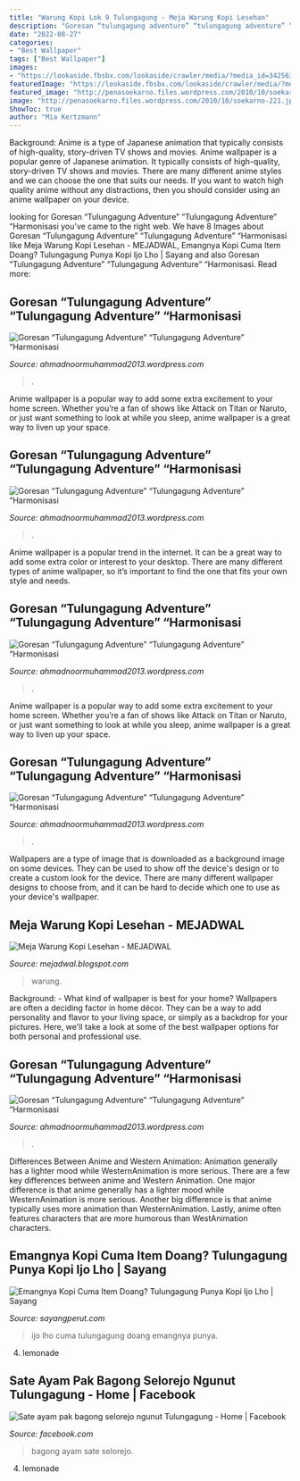 ```yaml
---
title: "Warung Kopi Lok 9 Tulungagung - Meja Warung Kopi Lesehan"
description: "Goresan “tulungagung adventure” “tulungagung adventure” “harmonisasi"
date: "2022-08-27"
categories:
- "Best Wallpaper"
tags: ["Best Wallpaper"]
images:
- "https://lookaside.fbsbx.com/lookaside/crawler/media/?media_id=342563097464049"
featuredImage: "https://lookaside.fbsbx.com/lookaside/crawler/media/?media_id=342563097464049"
featured_image: "http://penasoekarno.files.wordpress.com/2010/10/soekarno-221.jpg"
image: "http://penasoekarno.files.wordpress.com/2010/10/soekarno-221.jpg"
ShowToc: true
author: "Mia Kertzmann"
---
```



Background: Anime is a type of Japanese animation that typically consists of high-quality, story-driven TV shows and movies.
Anime wallpaper is a popular genre of Japanese animation. It typically consists of high-quality, story-driven TV shows and movies. There are many different anime styles and we can choose the one that suits our needs. If you want to watch high quality anime without any distractions, then you should consider using an anime wallpaper on your device.

	

		
looking for Goresan “Tulungagung Adventure” “Tulungagung Adventure” “Harmonisasi you've came to the right web. We have 8 Images about Goresan “Tulungagung Adventure” “Tulungagung Adventure” “Harmonisasi like Meja Warung Kopi Lesehan - MEJADWAL, Emangnya Kopi Cuma Item Doang? Tulungagung Punya Kopi Ijo Lho | Sayang and also Goresan “Tulungagung Adventure” “Tulungagung Adventure” “Harmonisasi. Read more:
		
    
## Goresan “Tulungagung Adventure” “Tulungagung Adventure” “Harmonisasi

<img loading=lazy src="http://penasoekarno.files.wordpress.com/2010/10/soekarno-221.jpg" onerror="this.onerror=null;this.src='https://tse3.mm.bing.net/th?id=OIP.n86bC9j7xv-9QduEEtK5aAEsDa&amp;pid=15.1';" alt="Goresan “Tulungagung Adventure” “Tulungagung Adventure” “Harmonisasi">

_Source: ahmadnoormuhammad2013.wordpress.com_

>. 

	

Anime wallpaper is a popular way to add some extra excitement to your home screen. Whether you’re a fan of shows like Attack on Titan or Naruto, or just want something to look at while you sleep, anime wallpaper is a great way to liven up your space.

    
## Goresan “Tulungagung Adventure” “Tulungagung Adventure” “Harmonisasi

<img loading=lazy src="http://penasoekarno.files.wordpress.com/2010/10/tonys-file-097.jpg" onerror="this.onerror=null;this.src='https://tse3.mm.bing.net/th?id=OIP.FfUXTGQMsNhhBxATe_h_iwHaLI&amp;pid=15.1';" alt="Goresan “Tulungagung Adventure” “Tulungagung Adventure” “Harmonisasi">

_Source: ahmadnoormuhammad2013.wordpress.com_

>. 

	

Anime wallpaper is a popular trend in the internet. It can be a great way to add some extra color or interest to your desktop. There are many different types of anime wallpaper, so it’s important to find the one that fits your own style and needs.

    
## Goresan “Tulungagung Adventure” “Tulungagung Adventure” “Harmonisasi

<img loading=lazy src="http://penasoekarno.files.wordpress.com/2010/10/soekarno-402.jpg" onerror="this.onerror=null;this.src='https://tse4.mm.bing.net/th?id=OIP.EgQ_00SEobV55ebI_ztYWwHaHT&amp;pid=15.1';" alt="Goresan “Tulungagung Adventure” “Tulungagung Adventure” “Harmonisasi">

_Source: ahmadnoormuhammad2013.wordpress.com_

>. 

	

Anime wallpaper is a popular way to add some extra excitement to your home screen. Whether you’re a fan of shows like Attack on Titan or Naruto, or just want something to look at while you sleep, anime wallpaper is a great way to liven up your space.

    
## Goresan “Tulungagung Adventure” “Tulungagung Adventure” “Harmonisasi

<img loading=lazy src="http://penasoekarno.files.wordpress.com/2010/10/tonys-file-355.jpg" onerror="this.onerror=null;this.src='https://tse3.mm.bing.net/th?id=OIP.1Cc9N3PaObRad5Grg81XkwHaHm&amp;pid=15.1';" alt="Goresan “Tulungagung Adventure” “Tulungagung Adventure” “Harmonisasi">

_Source: ahmadnoormuhammad2013.wordpress.com_

>. 

	

Wallpapers are a type of image that is downloaded as a background image on some devices. They can be used to show off the device's design or to create a custom look for the device. There are many different wallpaper designs to choose from, and it can be hard to decide which one to use as your device's wallpaper.

    
## Meja Warung Kopi Lesehan - MEJADWAL

<img loading=lazy src="https://i.pinimg.com/564x/cd/71/40/cd7140fdbb2e818df9eb7d4e2b37a4e8.jpg" onerror="this.onerror=null;this.src='https://tse4.mm.bing.net/th?id=OIP.GQo5cfqtNTowutvn7kf5tgHaKH&amp;pid=15.1';" alt="Meja Warung Kopi Lesehan - MEJADWAL">

_Source: mejadwal.blogspot.com_

>warung. 

	

Background: - What kind of wallpaper is best for your home?
Wallpapers are often a deciding factor in home décor. They can be a way to add personality and flavor to your living space, or simply as a backdrop for your pictures. Here, we'll take a look at some of the best wallpaper options for both personal and professional use.

    
## Goresan “Tulungagung Adventure” “Tulungagung Adventure” “Harmonisasi

<img loading=lazy src="http://penasoekarno.files.wordpress.com/2010/09/soekarno-618.jpg" onerror="this.onerror=null;this.src='https://tse2.mm.bing.net/th?id=OIP.pkStTBxjjz65bKH8GmTm_QDaEs&amp;pid=15.1';" alt="Goresan “Tulungagung Adventure” “Tulungagung Adventure” “Harmonisasi">

_Source: ahmadnoormuhammad2013.wordpress.com_

>. 

	

Differences Between Anime and Western Animation: Animation generally has a lighter mood while WesternAnimation is more serious.
There are a few key differences between anime and Western Animation. One major difference is that anime generally has a lighter mood while WesternAnimation is more serious. Another big difference is that anime typically uses more animation than WesternAnimation. Lastly, anime often features characters that are more humorous than WestAnimation characters.

    
## Emangnya Kopi Cuma Item Doang? Tulungagung Punya Kopi Ijo Lho | Sayang

<img loading=lazy src="https://www.sayangperut.com/wp-content/uploads/2019/02/kopi-Ijo-768x510.jpg" onerror="this.onerror=null;this.src='https://tse2.mm.bing.net/th?id=OIP.QgYI9NvSRZNhCJMNZLryYAHaE6&amp;pid=15.1';" alt="Emangnya Kopi Cuma Item Doang? Tulungagung Punya Kopi Ijo Lho | Sayang">

_Source: sayangperut.com_

>ijo lho cuma tulungagung doang emangnya punya. 

	

4. lemonade 

    
## Sate Ayam Pak Bagong Selorejo Ngunut Tulungagung - Home | Facebook

<img loading=lazy src="https://lookaside.fbsbx.com/lookaside/crawler/media/?media_id=342563097464049" onerror="this.onerror=null;this.src='https://tse3.mm.bing.net/th?id=OIP.ZYvc6deN_wHRHDzYUxG02gHaFj&amp;pid=15.1';" alt="Sate ayam pak bagong selorejo ngunut Tulungagung - Home | Facebook">

_Source: facebook.com_

>bagong ayam sate selorejo. 

	

4. lemonade 

